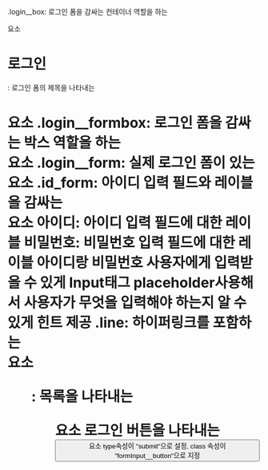 .login__box: 로그인 폼을 감싸는 컨테이너 역할을 하는 <div> 요소
<h1>로그인</h1>: 로그인 폼의 제목을 나타내는 <h1> 요소
.login__formbox: 로그인 폼을 감싸는 박스 역할을 하는 <div> 요소
.login__form: 실제 로그인 폼이 있는 <form> 요소
.id_form: 아이디 입력 필드와 레이블을 감싸는 <div> 요소
<label for="id">아이디</label>: 아이디 입력 필드에 대한 레이블
<label for="password">비밀번호</label>: 비밀번호 입력 필드에 대한 레이블
아이디랑 비밀번호 사용자에게 입력받을 수 있게 Input태그
placeholder사용해서 사용자가 무엇을 입력해야 하는지 알 수 있게 힌트 제공
.line: 하이퍼링크를 포함하는 <div> 요소
<ul>: 목록을 나타내는 <ul> 요소
로그인 버튼을 나타내는 <button> 요소 
type속성이 "submit"으로 설정, class 속성이 "formInput__button"으로 지정
